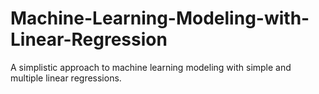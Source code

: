# Machine-Learning-Modeling-with-Linear-Regression
A simplistic approach to machine learning modeling with simple and multiple linear regressions.
